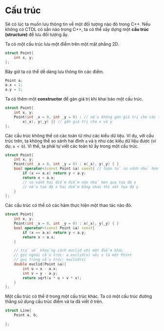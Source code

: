 # Cấu trúc

Sẽ có lúc ta muốn lưu thông tin về một đối tượng nào đó trong C++. Nếu không có CTDL có sẵn nào trong C++, ta có thể xây dựng một **cấu trúc (structure)** để lưu đối tượng ấy.

Ta có một cấu trúc lưu một điểm trên một mặt phẳng 2D.

```C++
struct Point{
	int x, y;
};
```

Bây giờ ta có thể dễ dàng lưu thông tin các điểm.

```C++
Point a;
a.x = 1;
a.y = 2;
```

Ta có thêm một **constructor** để gán giá trị khi khai báo một cấu trúc.

```C++
struct Point{
	int x, y;
	Point(int _x = 0, int _y = 0) : // nếu không gán giá trị cho các tọa độ, cho x, y bằng 0 
		x(_x), y(_y) {} // gán giá trị cho x và y
};
```

Các cấu trúc không thể có các toán tử như các kiểu dữ liệu. Ví dụ, với cấu trúc trên, ta không thể so sánh hai đỉnh `a` và `b` như  các kiểu dữ liệu được (ví dụ: `a < b`). Vì thế, ta phải tự viết các toán tử ấy trong một cấu trúc. 

```C++
struct Point{
	int x, y;
	Point(int _x = 0, int _y = 0) : x(_x), y(_y) { }
	bool operator<(const Point &a) const{ // toán tử so sánh nhỏ hơn 
		if (x == a.x) return y < a.y; 
		return x < a.x;
		// so sánh hai điểm điểm nào nhỏ hơn qua tọa độ x
		// nếu tọa độ x hai điểm bằng nhau thì xét tọa độ y 
	}
};
```

Các cấu trúc có thể có các hàm thực hiện một thao tác nào đó.

```C++
struct Point{
	int x, y;
	Point(int _x = 0, int _y = 0) : x(_x), y(_y) { }
	bool operator<(const Point &a) const{
		if (x == a.x) return y < a.y; 
		return x < a.x;
	}

	// trả về khoảng cách euclid với một điểm khác
	// gọi ngoài cấu trúc: a.euclid(x) với x là một Point
	// gọi trong cấu trúc: euclid(x)
	double euclid(Point &a){ 
		int u = x - a.x;
		int v = y - a.y;
		return sqrt(u * u + v * v);
	}
};
```

Một cấu trúc có thể ở trong một cấu trúc khác. Ta có một cấu trúc đường thằng sử dụng cấu trúc điểm và ta đã viết ở trên.

```C++
struct Line{
	Point a, b;
	
};
```